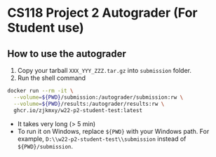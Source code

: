 # CS118 Project 2 Autograder (For Student use)

## How to use the autograder
1. Copy your tarball `XXX_YYY_ZZZ.tar.gz` into `submission` folder.
2. Run the shell command

```bash
docker run --rm -it \
  --volume=${PWD}/submission:/autograder/submission:rw \
  --volume=${PWD}/results:/autograder/results:rw \
  ghcr.io/zjkmxy/w22-p2-student-test:latest
```

* It takes very long (> 5 min)
* To run it on Windows, replace `${PWD}` with your Windows path.
  For example, `D:\\w22-p2-student-test\\submission` instead of `${PWD}/submission`.

